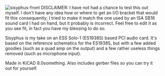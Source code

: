 ![sisyphus-front](https://github.com/user-attachments/assets/9a0bf174-533f-47ba-ab23-59bd70f507f7)
DISCLAIMER: I have not had a chance to test this out myself. I don't have any idea how or where to get an I/O bracket that would fit this consequently; I tried to make it match the one used by an ISA SB16 sound card I had on hand, but it probably is incorrect. Feel free to edit it as you see fit, in fact you have my blessing to do so.

Sisyphus is my take on an ESS Solo-1 (ES1938S) based PCI audio card. It's based on the reference schematics for the ES1938S, but with a few added goodies (such as a quad amp on the output) and a few rather useless things removed (such as microphone input).

Made in KiCAD 8.0something.
Also includes gerber files so you can try it out for yourself.
